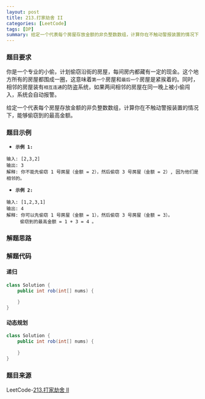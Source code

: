 ```yaml
---
layout: post
title: 213.打家劫舍 II
categories: [LeetCode]
tags: [DP]
summary: 给定一个代表每个房屋存放金额的非负整数数组，计算你在不触动警报装置的情况下，能够偷窃到的最高金额。
---
```


### 题目要求
你是一个专业的小偷，计划偷窃沿街的房屋，每间房内都藏有一定的现金。这个地方所有的房屋都围成一圈，这意味着`第一个`房屋和`最后一个`房屋是紧挨着的。同时，相邻的房屋装有`相互连通`的防盗系统，如果两间相邻的房屋在同一晚上被小偷闯入，系统会自动报警。

给定一个代表每个房屋存放金额的非负整数数组，计算你在不触动警报装置的情况下，能够偷窃到的最高金额。



### 题目示例
- **`示例 1:`**  
```
输入: [2,3,2]
输出: 3
解释: 你不能先偷窃 1 号房屋（金额 = 2），然后偷窃 3 号房屋（金额 = 2）, 因为他们是相邻的。
```

- **`示例 2:`**  
```
输入: [1,2,3,1]
输出: 4
解释: 你可以先偷窃 1 号房屋（金额 = 1），然后偷窃 3 号房屋（金额 = 3）。
     偷窃到的最高金额 = 1 + 3 = 4 。
```



### 解题思路


### 解题代码

#### 递归
```java
class Solution {
    public int rob(int[] nums) {
        
    }
}
```

#### 动态规划
```java
class Solution {
    public int rob(int[] nums) {
        
    }
}
```

### 题目来源
LeetCode-[213.打家劫舍 II](https://leetcode-cn.com/problems/house-robber-ii/)
